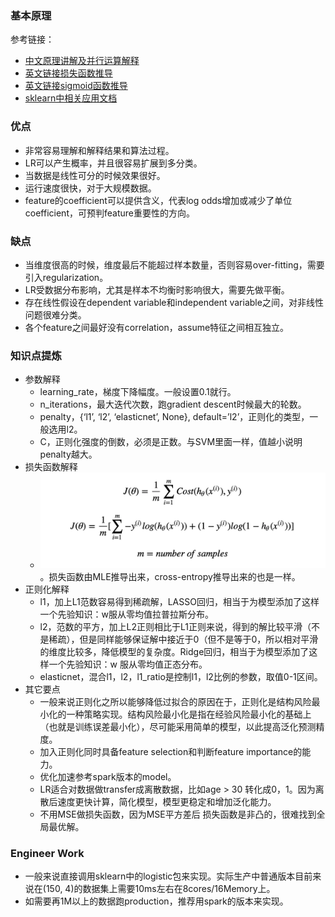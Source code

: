 
### 基本原理
参考链接：
- [中文原理讲解及并行运算解释](https://zhuanlan.zhihu.com/p/74874291)
- [英文链接损失函数推导](https://medium.com/analytics-vidhya/logistic-regression-with-gradient-descent-explained-machine-learning-a9a12b38d710)
- [英文链接sigmoid函数推导](https://towardsdatascience.com/derivative-of-the-sigmoid-function-536880cf918e)
- [sklearn中相关应用文档](https://scikit-learn.org/stable/modules/generated/sklearn.linear_model.LogisticRegression.html)
### 优点
- 非常容易理解和解释结果和算法过程。
- LR可以产生概率，并且很容易扩展到多分类。
- 当数据是线性可分的时候效果很好。
- 运行速度很快，对于大规模数据。
- feature的coefficient可以提供含义，代表log odds增加或减少了单位coefficient，可预判feature重要性的方向。
### 缺点
- 当维度很高的时候，维度最后不能超过样本数量，否则容易over-fitting，需要引入regularization。
- LR受数据分布影响，尤其是样本不均衡时影响很大，需要先做平衡。
- 存在线性假设在dependent variable和independent variable之间，对非线性问题很难分类。
- 各个feature之间最好没有correlation，assume特征之间相互独立。
### 知识点提炼
- 参数解释
  - learning_rate，梯度下降幅度。一般设置0.1就行。
  - n_iterations，最大迭代次数，跑gradient descent时候最大的轮数。
  - penalty，{‘l1’, ‘l2’, ‘elasticnet’, None}, default=’l2’，正则化的类型，一般选用l2。
  - C，正则化强度的倒数，必须是正数。与SVM里面一样，值越小说明penalty越大。
- 损失函数解释
  - ![loss function](/pics/logistic_regression_loss_function.jpg)。损失函数由MLE推导出来，cross-entropy推导出来的也是一样。
- 正则化解释
  - l1，加上L1范数容易得到稀疏解，LASSO回归，相当于为模型添加了这样一个先验知识：w服从零均值拉普拉斯分布。
  - l2，范数的平方，加上L2正则相比于L1正则来说，得到的解比较平滑（不是稀疏），但是同样能够保证解中接近于0（但不是等于0，所以相对平滑的维度比较多，降低模型的复杂度。Ridge回归，相当于为模型添加了这样一个先验知识：w 服从零均值正态分布。
  - elasticnet，混合l1，l2，l1_ratio是控制l1，l2比例的参数，取值0-1区间。
- 其它要点 
  - 一般来说正则化之所以能够降低过拟合的原因在于，正则化是结构风险最小化的一种策略实现。结构风险最小化是指在经验风险最小化的基础上（也就是训练误差最小化），尽可能采用简单的模型，以此提高泛化预测精度。
  - 加入正则化同时具备feature selection和判断feature importance的能力。
  - 优化加速参考spark版本的model。
  - LR适合对数据做transfer成离散数据，比如age > 30 转化成0，1。因为离散后速度更快计算，简化模型，模型更稳定和增加泛化能力。
  - 不用MSE做损失函数，因为MSE平方差后 损失函数是非凸的，很难找到全局最优解。
### Engineer Work
- 一般来说直接调用sklearn中的logistic包来实现。实际生产中普通版本目前来说在(150, 4)的数据集上需要10ms左右在8cores/16Memory上。
- 如需要再1M以上的数据跑production，推荐用spark的版本来实现。
